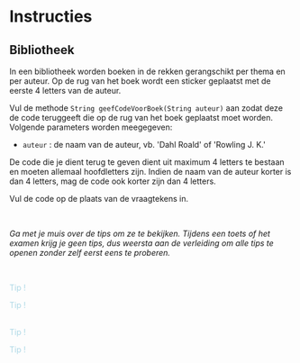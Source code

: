 # Instructies

## Bibliotheek

In een bibliotheek worden boeken in de rekken gerangschikt per thema en per auteur. Op de rug van het boek wordt een sticker geplaatst met de eerste 4 letters van de auteur.

Vul de methode `String geefCodeVoorBoek(String auteur)` aan zodat deze de code teruggeeft die op de rug van het boek geplaatst moet worden. Volgende parameters worden meegegeven:
- `auteur` : de naam van de auteur, vb. 'Dahl Roald' of 'Rowling J. K.'

De code die je dient terug te geven dient uit maximum 4 letters te bestaan en moeten allemaal hoofdletters zijn. Indien de naam van de auteur korter is dan 4 letters, mag de code ook korter zijn dan 4 letters.

Vul de code op de plaats van de vraagtekens in.

<br>

_Ga met je muis over de tips om ze te bekijken. Tijdens een toets of het examen krijg je geen tips, dus weersta aan de verleiding om alle tips te openen zonder zelf eerst eens te proberen._

<br>


<p class="spoiler">
Met de functie <code>substring</code> haal je een deel uit een <code>String</code>.
</p>

<p class="spoiler">
De functie <code>substring</code> geeft een fout als je indexen meegeeft die groter zijn dan de lengte van de string.
</p>

<p class="spoiler">
De functie <code>length</code> geeft je de lengte van de string terug.
</p>

<p class="spoiler">
Met de functie <code>toUpperCase</code> kan je de <code>String</code> omzetten naar hoofdletters.
</p>

<style>
.spoiler {
  visibility: hidden;
}

.spoiler::before {
  visibility: visible;
  content: "Tip !";
  color:lightblue;
}

.spoiler:hover {
  visibility: visible;
}

.spoiler:hover::before {
  display: none;
}
</style>